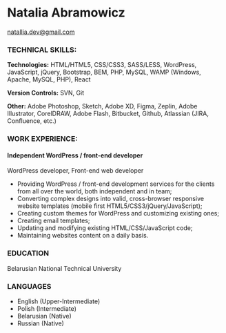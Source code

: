 # Natalia Abramowicz
[natallia.dev@gmail.com](mailto:natallia.dev@gmail.com)


### TECHNICAL SKILLS:

**Technologies:** HTML/HTML5, CSS/CSS3, SASS/LESS, WordPress, JavaScript, jQuery, Bootstrap, BEM, PHP, MySQL, WAMP (Windows, Apache, MySQL, PHP), React


**Version Controls:** SVN, Git


**Other:** Adobe Photoshop, Sketch, Adobe XD, Figma, Zeplin, Adobe Illustrator, CorelDRAW, Adobe Flash, Bitbucket, Github, Atlassian (JIRA, Confluence, etc.)


### WORK EXPERIENCE:

#### Independent WordPress / front-end developer

WordPress developer, Front-end web developer

- Providing WordPress / front-end development services for the clients from all over the world, both independent and in team;
- Converting complex designs into valid, cross-browser responsive website templates (mobile first HTML5/CSS3/jQuery/JavaScript);
- Creating custom themes for WordPress and customizing existing ones;
- Creating email templates;
- Updating and modifying existing HTML/CSS/JavaScript code;
- Maintaining websites content on a daily basis.


### EDUCATION

Belarusian National Technical University


### LANGUAGES
- English (Upper-Intermediate)
- Polish (Intermediate)
- Belarusian (Native)
- Russian (Native)
